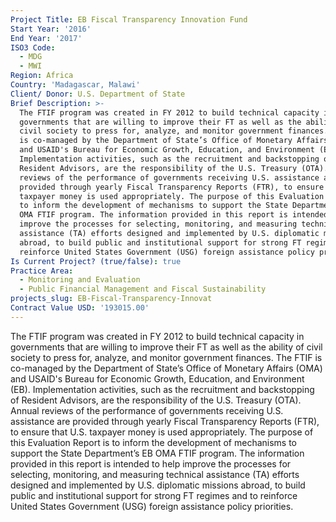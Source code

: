 ```yaml
---
Project Title: EB Fiscal Transparency Innovation Fund
Start Year: '2016'
End Year: '2017'
ISO3 Code:
  - MDG
  - MWI
Region: Africa
Country: 'Madagascar, Malawi'
Client/ Donor: U.S. Department of State
Brief Description: >-
  The FTIF program was created in FY 2012 to build technical capacity in
  governments that are willing to improve their FT as well as the ability of
  civil society to press for, analyze, and monitor government finances. The FTIF
  is co-managed by the Department of State’s Office of Monetary Affairs (OMA)
  and USAID's Bureau for Economic Growth, Education, and Environment (EB).
  Implementation activities, such as the recruitment and backstopping of
  Resident Advisors, are the responsibility of the U.S. Treasury (OTA). Annual
  reviews of the performance of governments receiving U.S. assistance are
  provided through yearly Fiscal Transparency Reports (FTR), to ensure that U.S.
  taxpayer money is used appropriately. The purpose of this Evaluation Report is
  to inform the development of mechanisms to support the State Department’s EB
  OMA FTIF program. The information provided in this report is intended to help
  improve the processes for selecting, monitoring, and measuring technical
  assistance (TA) efforts designed and implemented by U.S. diplomatic missions
  abroad, to build public and institutional support for strong FT regimes and to
  reinforce United States Government (USG) foreign assistance policy priorities.
Is Current Project? (true/false): true
Practice Area:
  - Monitoring and Evaluation
  - Public Financial Management and Fiscal Sustainability
projects_slug: EB-Fiscal-Transparency-Innovat
Contract Value USD: '193015.00'
---
```

The FTIF program was created in FY 2012 to build technical capacity in governments that are willing to improve their FT as well as the ability of civil society to press for, analyze, and monitor government finances. The FTIF is co-managed by the Department of State’s Office of Monetary Affairs (OMA) and USAID's Bureau for Economic Growth, Education, and Environment (EB). Implementation activities, such as the recruitment and backstopping of Resident Advisors, are the responsibility of the U.S. Treasury (OTA). Annual reviews of the performance of governments receiving U.S. assistance are provided through yearly Fiscal Transparency Reports (FTR), to ensure that U.S. taxpayer money is used appropriately. The purpose of this Evaluation Report is to inform the development of mechanisms to support the State Department’s EB OMA FTIF program. The information provided in this report is intended to help improve the processes for selecting, monitoring, and measuring technical assistance (TA) efforts designed and implemented by U.S. diplomatic missions abroad, to build public and institutional support for strong FT regimes and to reinforce United States Government (USG) foreign assistance policy priorities.